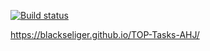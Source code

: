 [![Build status](https://ci.appveyor.com/api/projects/status/gubdfnbmx3fbkpsj?svg=true)](https://ci.appveyor.com/project/blackseliger/top-tasks-ahj)

https://blackseliger.github.io/TOP-Tasks-AHJ/ 
